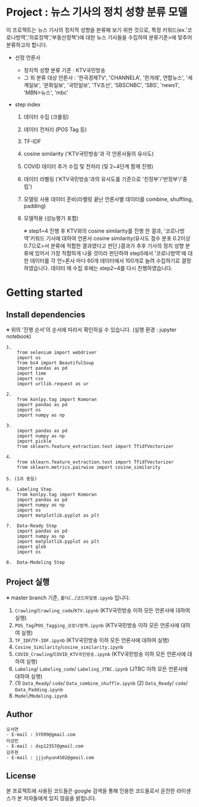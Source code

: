 # Project : 뉴스 기사의 정치 성향 분류 모델

이 프로젝트는 뉴스 기사의 정치적 성향을 분류해 보기 위한 것으로, 특정 키워드(ex.'코로나방역','의료정책','부동산정책')에 대한 뉴스 기사들을 수집하여 분류기준>에 맞추어 분류하고자 합니다.

* 선정 언론사
    * 정치적 성향 분류 기준 : KTV국민방송
    * 그 외 분류 대상 언론사 :  '한국경제TV', 'CHANNELA', '한겨례', 연합뉴스', '세계일보', '문화일보', '국민일보', 'TV조선', 'SBSCNBC', 'SBS', 'news1', 'MBN>뉴스', 'mbc'

* step index
  1. 데이터 수집 (크롤링)
  2. 데이터 전처리 (POS Tag 등)
  3. TF-IDF
  4. cosine similarity ('KTV국민방송'과 각 언론사들의 유사도)
  5. COVID 데이터 추가 수집 및 전처리 (및 2~4단계 함께 진행)
  6. 데이터 라벨링 ('KTV국민방송'과의 유사도를 기준으로 '친정부'/'반정부'/'중립')
  7. 모델링 사용 데이터 준비(라벨링 끝난 언론사별 데이터를 combine, shuffling, padding) 
  8. 모델적용 (성능평가 포함)

      ※ step1~4 진행 후 KTV와의 cosine similarity를 진행 한 결과, '코로나방역'키워드 기사에 대하여 언론사 cosine similarity(유사도 점수 분포 0.2이상 0.7으로>서 분류에 적합한 결과였다고 판단.)결과가 추후 기사의 정치 성향 분류에 있어서 가장 적합하게 나올 것이라 판단하여 step5에서 '코로나방역'에 대한 데이터를 각 언>론사 마다 60개 데이터에서 100개로 늘려 수집하기로 결정하였습니다. 데이터 재 수집 후에는 step2~4를 다시 진행하였습니다.



# Getting started
## Install dependencies
※ 위의 '진행 순서'의 순서에 따라서 확인하실 수 있습니다.
(실행 환경 :  jupyter notebook)

    1.
        from selenium import webdriver
        import os
        from bs4 import BeautifulSoup
        import pandas as pd
        import time
        import csv
        import urllib.request as ur

    2.
        from konlpy.tag import Komoran
        import pandas as pd
        import os
        import numpy as np

    3.
        import pandas as pd
        import numpy as np
        import pickle
        from sklearn.feature_extraction.text import TfidfVectorizer

    4.
        from sklearn.feature_extraction.text import TfidfVectorizer
        from sklearn.metrics.pairwise import cosine_similarity
        
    5. (1과 동일)
     
    6.  Labeling Step
        from konlpy.tag import Komoran
        import pandas as pd
        import numpy as np
        import os
        import matplotlib.pyplot as plt
 
    7.  Data-Ready Step
        import pandas as pd
        import numpy as np
        import matplotlib.pyplot as plt
        import glob
        import os

    8.  Data-Modeling Step

## Project 실행
※ master branch 기준, `폴더`/.../`코드파일명.ipynb` 입니다.
  1. `Crawling`/`Crawling_code`/`KTV.ipynb` (KTV국민방송 이하 모든 언론사에 대하여 실행)
  2. `POS_Tag`/`POS_Tagging_코로나방역.ipynb` (KTV국민방송 이하 모든 언론사에 대하여 실행)
  3. `TF_IDF`/`TF-IDF.ipynb` (KTV국민방송 이하 모든 언론사에 대하여 실행)
  4. `Cosine_Similarity`/`cosine_similarity.ipynb`
  5. `COVID_Crawling`/`COVID_KTV국민방송.ipynb` (KTV국민방송 이하 모든 언론사에 대하여 실행)
  6. `Labeling`/ `Labeling_code`/ `Labeling_JTBC.ipynb` (JTBC 이하 모든 언론사에 대하여 실행)
  7. (1) `Data_Ready`/ `code`/ `Data_combine_shuffle.ipynb`
     (2) `Data_Ready`/ `code`/ `Data_Padding.ipynb`
  8.  `Model`/`Modeling.ipynb `


## Author
    오서연
    - E-mail : SYO99@gmail.com
    이상민
    - E-mail : dsp12357@gmail.com
    김주현
    - E-mail : jjjuhyun4502@gmail.com

## License
 본 프로젝트에 사용된 코드들은 google 검색을 통해 인용한 코드들로서 온전한 라이센스가 본 저자들에게 있지 않음을 밝힙니다.
                                                                         